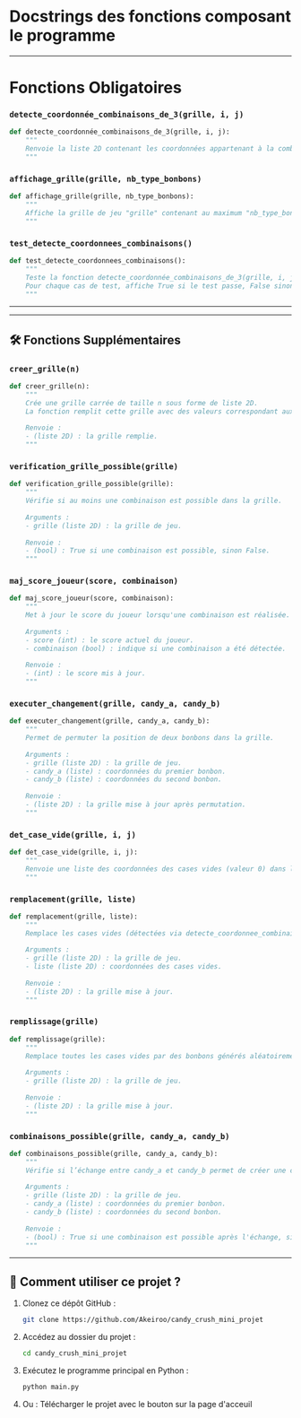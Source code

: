 # Docstrings des fonctions composant le programme

---
# Fonctions Obligatoires 

### `detecte_coordonnée_combinaisons_de_3(grille, i, j)`
```python
def detecte_coordonnée_combinaisons_de_3(grille, i, j):
    """
    Renvoie la liste 2D contenant les coordonnées appartenant à la combinaison du bonbon (i,j).
    """
```

### `affichage_grille(grille, nb_type_bonbons)`
```python
def affichage_grille(grille, nb_type_bonbons):
    """
    Affiche la grille de jeu "grille" contenant au maximum "nb_type_bonbons" couleurs de bonbons différentes.
    """
```

### `test_detecte_coordonnees_combinaisons()`
```python
def test_detecte_coordonnees_combinaisons():
    """
    Teste la fonction detecte_coordonnée_combinaisons_de_3(grille, i, j).
    Pour chaque cas de test, affiche True si le test passe, False sinon.
    """
```
---
---
## 🛠 Fonctions Supplémentaires

### `creer_grille(n)`
```python
def creer_grille(n):
    """
    Crée une grille carrée de taille n sous forme de liste 2D.
    La fonction remplit cette grille avec des valeurs correspondant aux couleurs des différents bonbons.
    
    Renvoie :
    - (liste 2D) : la grille remplie.
    """
```

### `verification_grille_possible(grille)`
```python
def verification_grille_possible(grille):
    """
    Vérifie si au moins une combinaison est possible dans la grille.
    
    Arguments :
    - grille (liste 2D) : la grille de jeu.
    
    Renvoie :
    - (bool) : True si une combinaison est possible, sinon False.
    """
```

### `maj_score_joueur(score, combinaison)`
```python
def maj_score_joueur(score, combinaison):
    """
    Met à jour le score du joueur lorsqu'une combinaison est réalisée.
    
    Arguments :
    - score (int) : le score actuel du joueur.
    - combinaison (bool) : indique si une combinaison a été détectée.
    
    Renvoie :
    - (int) : le score mis à jour.
    """
```

### `executer_changement(grille, candy_a, candy_b)`
```python
def executer_changement(grille, candy_a, candy_b):
    """
    Permet de permuter la position de deux bonbons dans la grille.
    
    Arguments :
    - grille (liste 2D) : la grille de jeu.
    - candy_a (liste) : coordonnées du premier bonbon.
    - candy_b (liste) : coordonnées du second bonbon.
    
    Renvoie :
    - (liste 2D) : la grille mise à jour après permutation.
    """
```

### `det_case_vide(grille, i, j)`
```python
def det_case_vide(grille, i, j):
    """
    Renvoie une liste des coordonnées des cases vides (valeur 0) dans la grille.
    """
```

### `remplacement(grille, liste)`
```python
def remplacement(grille, liste):
    """
    Remplace les cases vides (détectées via detecte_coordonnee_combinaison) par la valeur 0.
    
    Arguments :
    - grille (liste 2D) : la grille de jeu.
    - liste (liste 2D) : coordonnées des cases vides.
    
    Renvoie :
    - (liste 2D) : la grille mise à jour.
    """
```

### `remplissage(grille)`
```python
def remplissage(grille):
    """
    Remplace toutes les cases vides par des bonbons générés aléatoirement.
    
    Arguments :
    - grille (liste 2D) : la grille de jeu.
    
    Renvoie :
    - (liste 2D) : la grille mise à jour.
    """
```

### `combinaisons_possible(grille, candy_a, candy_b)`
```python
def combinaisons_possible(grille, candy_a, candy_b):
    """
    Vérifie si l’échange entre candy_a et candy_b permet de créer une combinaison.
    
    Arguments :
    - grille (liste 2D) : la grille de jeu.
    - candy_a (liste) : coordonnées du premier bonbon.
    - candy_b (liste) : coordonnées du second bonbon.
    
    Renvoie :
    - (bool) : True si une combinaison est possible après l'échange, sinon False.
    """
```

---

## 📌 Comment utiliser ce projet ?
1. Clonez ce dépôt GitHub :
   ```sh
   git clone https://github.com/Akeiroo/candy_crush_mini_projet
   ```
2. Accédez au dossier du projet :
   ```sh
   cd candy_crush_mini_projet
   ```
3. Exécutez le programme principal en Python :
   ```sh
   python main.py
   ```
4. Ou :
   Télécharger le projet avec le bouton sur la page d'acceuil




